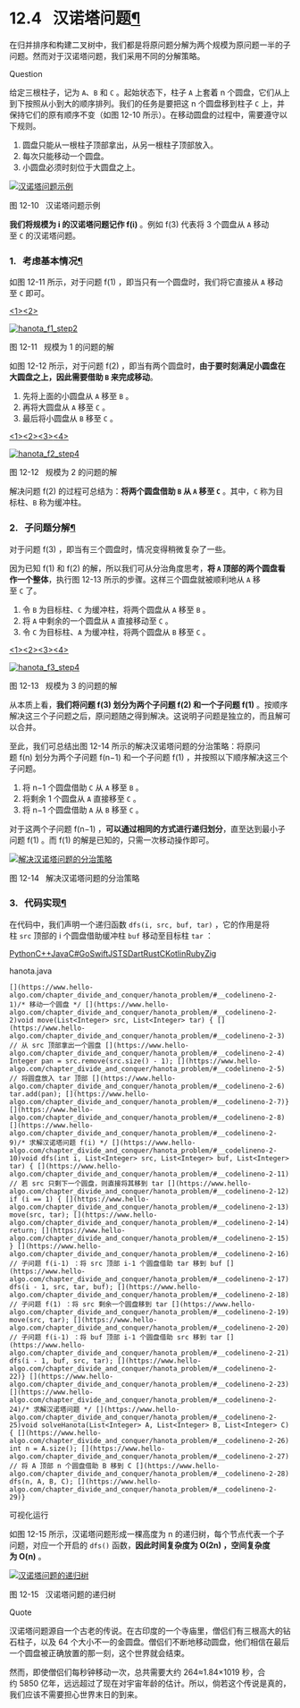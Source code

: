 # 12.4   汉诺塔问题[¶](https://www.hello-algo.com/chapter_divide_and_conquer/hanota_problem/#124 "Permanent link")

在归并排序和构建二叉树中，我们都是将原问题分解为两个规模为原问题一半的子问题。然而对于汉诺塔问题，我们采用不同的分解策略。

Question

给定三根柱子，记为 `A`、`B` 和 `C` 。起始状态下，柱子 `A` 上套着 n 个圆盘，它们从上到下按照从小到大的顺序排列。我们的任务是要把这 n 个圆盘移到柱子 `C` 上，并保持它们的原有顺序不变（如图 12-10 所示）。在移动圆盘的过程中，需要遵守以下规则。

1. 圆盘只能从一根柱子顶部拿出，从另一根柱子顶部放入。
2. 每次只能移动一个圆盘。
3. 小圆盘必须时刻位于大圆盘之上。

[![汉诺塔问题示例](https://www.hello-algo.com/chapter_divide_and_conquer/hanota_problem.assets/hanota_example.png)](https://www.hello-algo.com/chapter_divide_and_conquer/hanota_problem.assets/hanota_example.png)

图 12-10   汉诺塔问题示例

**我们将规模为 i 的汉诺塔问题记作 f(i)** 。例如 f(3) 代表将 3 个圆盘从 `A` 移动至 `C` 的汉诺塔问题。

### 1.   考虑基本情况[¶](https://www.hello-algo.com/chapter_divide_and_conquer/hanota_problem/#1 "Permanent link")

如图 12-11 所示，对于问题 f(1) ，即当只有一个圆盘时，我们将它直接从 `A` 移动至 `C` 即可。

[<1>](https://www.hello-algo.com/chapter_divide_and_conquer/hanota_problem/#__tabbed_1_1)[<2>](https://www.hello-algo.com/chapter_divide_and_conquer/hanota_problem/#__tabbed_1_2)

[![hanota_f1_step2](https://www.hello-algo.com/chapter_divide_and_conquer/hanota_problem.assets/hanota_f1_step2.png)](https://www.hello-algo.com/chapter_divide_and_conquer/hanota_problem.assets/hanota_f1_step2.png)

图 12-11   规模为 1 的问题的解

如图 12-12 所示，对于问题 f(2) ，即当有两个圆盘时，**由于要时刻满足小圆盘在大圆盘之上，因此需要借助 `B` 来完成移动**。

1. 先将上面的小圆盘从 `A` 移至 `B` 。
2. 再将大圆盘从 `A` 移至 `C` 。
3. 最后将小圆盘从 `B` 移至 `C` 。

[<1>](https://www.hello-algo.com/chapter_divide_and_conquer/hanota_problem/#__tabbed_2_1)[<2>](https://www.hello-algo.com/chapter_divide_and_conquer/hanota_problem/#__tabbed_2_2)[<3>](https://www.hello-algo.com/chapter_divide_and_conquer/hanota_problem/#__tabbed_2_3)[<4>](https://www.hello-algo.com/chapter_divide_and_conquer/hanota_problem/#__tabbed_2_4)

[![hanota_f2_step4](https://www.hello-algo.com/chapter_divide_and_conquer/hanota_problem.assets/hanota_f2_step4.png)](https://www.hello-algo.com/chapter_divide_and_conquer/hanota_problem.assets/hanota_f2_step4.png)

图 12-12   规模为 2 的问题的解

解决问题 f(2) 的过程可总结为：**将两个圆盘借助 `B` 从 `A` 移至 `C`** 。其中，`C` 称为目标柱、`B` 称为缓冲柱。

### 2.   子问题分解[¶](https://www.hello-algo.com/chapter_divide_and_conquer/hanota_problem/#2 "Permanent link")

对于问题 f(3) ，即当有三个圆盘时，情况变得稍微复杂了一些。

因为已知 f(1) 和 f(2) 的解，所以我们可从分治角度思考，**将 `A` 顶部的两个圆盘看作一个整体**，执行图 12-13 所示的步骤。这样三个圆盘就被顺利地从 `A` 移至 `C` 了。

1. 令 `B` 为目标柱、`C` 为缓冲柱，将两个圆盘从 `A` 移至 `B` 。
2. 将 `A` 中剩余的一个圆盘从 `A` 直接移动至 `C` 。
3. 令 `C` 为目标柱、`A` 为缓冲柱，将两个圆盘从 `B` 移至 `C` 。

[<1>](https://www.hello-algo.com/chapter_divide_and_conquer/hanota_problem/#__tabbed_3_1)[<2>](https://www.hello-algo.com/chapter_divide_and_conquer/hanota_problem/#__tabbed_3_2)[<3>](https://www.hello-algo.com/chapter_divide_and_conquer/hanota_problem/#__tabbed_3_3)[<4>](https://www.hello-algo.com/chapter_divide_and_conquer/hanota_problem/#__tabbed_3_4)

[![hanota_f3_step4](https://www.hello-algo.com/chapter_divide_and_conquer/hanota_problem.assets/hanota_f3_step4.png)](https://www.hello-algo.com/chapter_divide_and_conquer/hanota_problem.assets/hanota_f3_step4.png)

图 12-13   规模为 3 的问题的解

从本质上看，**我们将问题 f(3) 划分为两个子问题 f(2) 和一个子问题 f(1)** 。按顺序解决这三个子问题之后，原问题随之得到解决。这说明子问题是独立的，而且解可以合并。

至此，我们可总结出图 12-14 所示的解决汉诺塔问题的分治策略：将原问题 f(n) 划分为两个子问题 f(n−1) 和一个子问题 f(1) ，并按照以下顺序解决这三个子问题。

1. 将 n−1 个圆盘借助 `C` 从 `A` 移至 `B` 。
2. 将剩余 1 个圆盘从 `A` 直接移至 `C` 。
3. 将 n−1 个圆盘借助 `A` 从 `B` 移至 `C` 。

对于这两个子问题 f(n−1) ，**可以通过相同的方式进行递归划分**，直至达到最小子问题 f(1) 。而 f(1) 的解是已知的，只需一次移动操作即可。

[![解决汉诺塔问题的分治策略](https://www.hello-algo.com/chapter_divide_and_conquer/hanota_problem.assets/hanota_divide_and_conquer.png)](https://www.hello-algo.com/chapter_divide_and_conquer/hanota_problem.assets/hanota_divide_and_conquer.png)

图 12-14   解决汉诺塔问题的分治策略

### 3.   代码实现[¶](https://www.hello-algo.com/chapter_divide_and_conquer/hanota_problem/#3 "Permanent link")

在代码中，我们声明一个递归函数 `dfs(i, src, buf, tar)` ，它的作用是将柱 `src` 顶部的 i 个圆盘借助缓冲柱 `buf` 移动至目标柱 `tar` ：

[Python](https://www.hello-algo.com/chapter_divide_and_conquer/hanota_problem/#__tabbed_4_1)[C++](https://www.hello-algo.com/chapter_divide_and_conquer/hanota_problem/#__tabbed_4_2)[Java](https://www.hello-algo.com/chapter_divide_and_conquer/hanota_problem/#__tabbed_4_3)[C#](https://www.hello-algo.com/chapter_divide_and_conquer/hanota_problem/#__tabbed_4_4)[Go](https://www.hello-algo.com/chapter_divide_and_conquer/hanota_problem/#__tabbed_4_5)[Swift](https://www.hello-algo.com/chapter_divide_and_conquer/hanota_problem/#__tabbed_4_6)[JS](https://www.hello-algo.com/chapter_divide_and_conquer/hanota_problem/#__tabbed_4_7)[TS](https://www.hello-algo.com/chapter_divide_and_conquer/hanota_problem/#__tabbed_4_8)[Dart](https://www.hello-algo.com/chapter_divide_and_conquer/hanota_problem/#__tabbed_4_9)[Rust](https://www.hello-algo.com/chapter_divide_and_conquer/hanota_problem/#__tabbed_4_10)[C](https://www.hello-algo.com/chapter_divide_and_conquer/hanota_problem/#__tabbed_4_11)[Kotlin](https://www.hello-algo.com/chapter_divide_and_conquer/hanota_problem/#__tabbed_4_12)[Ruby](https://www.hello-algo.com/chapter_divide_and_conquer/hanota_problem/#__tabbed_4_13)[Zig](https://www.hello-algo.com/chapter_divide_and_conquer/hanota_problem/#__tabbed_4_14)

hanota.java

`[](https://www.hello-algo.com/chapter_divide_and_conquer/hanota_problem/#__codelineno-2-1)/* 移动一个圆盘 */ [](https://www.hello-algo.com/chapter_divide_and_conquer/hanota_problem/#__codelineno-2-2)void move(List<Integer> src, List<Integer> tar) { [](https://www.hello-algo.com/chapter_divide_and_conquer/hanota_problem/#__codelineno-2-3)    // 从 src 顶部拿出一个圆盘 [](https://www.hello-algo.com/chapter_divide_and_conquer/hanota_problem/#__codelineno-2-4)    Integer pan = src.remove(src.size() - 1); [](https://www.hello-algo.com/chapter_divide_and_conquer/hanota_problem/#__codelineno-2-5)    // 将圆盘放入 tar 顶部 [](https://www.hello-algo.com/chapter_divide_and_conquer/hanota_problem/#__codelineno-2-6)    tar.add(pan); [](https://www.hello-algo.com/chapter_divide_and_conquer/hanota_problem/#__codelineno-2-7)} [](https://www.hello-algo.com/chapter_divide_and_conquer/hanota_problem/#__codelineno-2-8) [](https://www.hello-algo.com/chapter_divide_and_conquer/hanota_problem/#__codelineno-2-9)/* 求解汉诺塔问题 f(i) */ [](https://www.hello-algo.com/chapter_divide_and_conquer/hanota_problem/#__codelineno-2-10)void dfs(int i, List<Integer> src, List<Integer> buf, List<Integer> tar) { [](https://www.hello-algo.com/chapter_divide_and_conquer/hanota_problem/#__codelineno-2-11)    // 若 src 只剩下一个圆盘，则直接将其移到 tar [](https://www.hello-algo.com/chapter_divide_and_conquer/hanota_problem/#__codelineno-2-12)    if (i == 1) { [](https://www.hello-algo.com/chapter_divide_and_conquer/hanota_problem/#__codelineno-2-13)        move(src, tar); [](https://www.hello-algo.com/chapter_divide_and_conquer/hanota_problem/#__codelineno-2-14)        return; [](https://www.hello-algo.com/chapter_divide_and_conquer/hanota_problem/#__codelineno-2-15)    } [](https://www.hello-algo.com/chapter_divide_and_conquer/hanota_problem/#__codelineno-2-16)    // 子问题 f(i-1) ：将 src 顶部 i-1 个圆盘借助 tar 移到 buf [](https://www.hello-algo.com/chapter_divide_and_conquer/hanota_problem/#__codelineno-2-17)    dfs(i - 1, src, tar, buf); [](https://www.hello-algo.com/chapter_divide_and_conquer/hanota_problem/#__codelineno-2-18)    // 子问题 f(1) ：将 src 剩余一个圆盘移到 tar [](https://www.hello-algo.com/chapter_divide_and_conquer/hanota_problem/#__codelineno-2-19)    move(src, tar); [](https://www.hello-algo.com/chapter_divide_and_conquer/hanota_problem/#__codelineno-2-20)    // 子问题 f(i-1) ：将 buf 顶部 i-1 个圆盘借助 src 移到 tar [](https://www.hello-algo.com/chapter_divide_and_conquer/hanota_problem/#__codelineno-2-21)    dfs(i - 1, buf, src, tar); [](https://www.hello-algo.com/chapter_divide_and_conquer/hanota_problem/#__codelineno-2-22)} [](https://www.hello-algo.com/chapter_divide_and_conquer/hanota_problem/#__codelineno-2-23) [](https://www.hello-algo.com/chapter_divide_and_conquer/hanota_problem/#__codelineno-2-24)/* 求解汉诺塔问题 */ [](https://www.hello-algo.com/chapter_divide_and_conquer/hanota_problem/#__codelineno-2-25)void solveHanota(List<Integer> A, List<Integer> B, List<Integer> C) { [](https://www.hello-algo.com/chapter_divide_and_conquer/hanota_problem/#__codelineno-2-26)    int n = A.size(); [](https://www.hello-algo.com/chapter_divide_and_conquer/hanota_problem/#__codelineno-2-27)    // 将 A 顶部 n 个圆盘借助 B 移到 C [](https://www.hello-algo.com/chapter_divide_and_conquer/hanota_problem/#__codelineno-2-28)    dfs(n, A, B, C); [](https://www.hello-algo.com/chapter_divide_and_conquer/hanota_problem/#__codelineno-2-29)}`

可视化运行

[](https://pythontutor.com/iframe-embed.html#code=def%20move%28src%3A%20list%5Bint%5D,%20tar%3A%20list%5Bint%5D%29%3A%0A%20%20%20%20%22%22%22%E7%A7%BB%E5%8A%A8%E4%B8%80%E4%B8%AA%E5%9C%86%E7%9B%98%22%22%22%0A%20%20%20%20%23%20%E4%BB%8E%20src%20%E9%A1%B6%E9%83%A8%E6%8B%BF%E5%87%BA%E4%B8%80%E4%B8%AA%E5%9C%86%E7%9B%98%0A%20%20%20%20pan%20%3D%20src.pop%28%29%0A%20%20%20%20%23%20%E5%B0%86%E5%9C%86%E7%9B%98%E6%94%BE%E5%85%A5%20tar%20%E9%A1%B6%E9%83%A8%0A%20%20%20%20tar.append%28pan%29%0A%0A%0Adef%20dfs%28i%3A%20int,%20src%3A%20list%5Bint%5D,%20buf%3A%20list%5Bint%5D,%20tar%3A%20list%5Bint%5D%29%3A%0A%20%20%20%20%22%22%22%E6%B1%82%E8%A7%A3%E6%B1%89%E8%AF%BA%E5%A1%94%E9%97%AE%E9%A2%98%20f%28i%29%22%22%22%0A%20%20%20%20%23%20%E8%8B%A5%20src%20%E5%8F%AA%E5%89%A9%E4%B8%8B%E4%B8%80%E4%B8%AA%E5%9C%86%E7%9B%98%EF%BC%8C%E5%88%99%E7%9B%B4%E6%8E%A5%E5%B0%86%E5%85%B6%E7%A7%BB%E5%88%B0%20tar%0A%20%20%20%20if%20i%20%3D%3D%201%3A%0A%20%20%20%20%20%20%20%20move%28src,%20tar%29%0A%20%20%20%20%20%20%20%20return%0A%20%20%20%20%23%20%E5%AD%90%E9%97%AE%E9%A2%98%20f%28i-1%29%20%EF%BC%9A%E5%B0%86%20src%20%E9%A1%B6%E9%83%A8%20i-1%20%E4%B8%AA%E5%9C%86%E7%9B%98%E5%80%9F%E5%8A%A9%20tar%20%E7%A7%BB%E5%88%B0%20buf%0A%20%20%20%20dfs%28i%20-%201,%20src,%20tar,%20buf%29%0A%20%20%20%20%23%20%E5%AD%90%E9%97%AE%E9%A2%98%20f%281%29%20%EF%BC%9A%E5%B0%86%20src%20%E5%89%A9%E4%BD%99%E4%B8%80%E4%B8%AA%E5%9C%86%E7%9B%98%E7%A7%BB%E5%88%B0%20tar%0A%20%20%20%20move%28src,%20tar%29%0A%20%20%20%20%23%20%E5%AD%90%E9%97%AE%E9%A2%98%20f%28i-1%29%20%EF%BC%9A%E5%B0%86%20buf%20%E9%A1%B6%E9%83%A8%20i-1%20%E4%B8%AA%E5%9C%86%E7%9B%98%E5%80%9F%E5%8A%A9%20src%20%E7%A7%BB%E5%88%B0%20tar%0A%20%20%20%20dfs%28i%20-%201,%20buf,%20src,%20tar%29%0A%0A%0Adef%20solve_hanota%28A%3A%20list%5Bint%5D,%20B%3A%20list%5Bint%5D,%20C%3A%20list%5Bint%5D%29%3A%0A%20%20%20%20%22%22%22%E6%B1%82%E8%A7%A3%E6%B1%89%E8%AF%BA%E5%A1%94%E9%97%AE%E9%A2%98%22%22%22%0A%20%20%20%20n%20%3D%20len%28A%29%0A%20%20%20%20%23%20%E5%B0%86%20A%20%E9%A1%B6%E9%83%A8%20n%20%E4%B8%AA%E5%9C%86%E7%9B%98%E5%80%9F%E5%8A%A9%20B%20%E7%A7%BB%E5%88%B0%20C%0A%20%20%20%20dfs%28n,%20A,%20B,%20C%29%0A%0A%0A%22%22%22Driver%20Code%22%22%22%0Aif%20__name__%20%3D%3D%20%22__main__%22%3A%0A%20%20%20%20%23%20%E5%88%97%E8%A1%A8%E5%B0%BE%E9%83%A8%E6%98%AF%E6%9F%B1%E5%AD%90%E9%A1%B6%E9%83%A8%0A%20%20%20%20A%20%3D%20%5B5,%204,%203,%202,%201%5D%0A%20%20%20%20B%20%3D%20%5B%5D%0A%20%20%20%20C%20%3D%20%5B%5D%0A%20%20%20%20print%28%22%E5%88%9D%E5%A7%8B%E7%8A%B6%E6%80%81%E4%B8%8B%EF%BC%9A%22%29%0A%20%20%20%20print%28f%22A%20%3D%20%7BA%7D%22%29%0A%20%20%20%20print%28f%22B%20%3D%20%7BB%7D%22%29%0A%20%20%20%20print%28f%22C%20%3D%20%7BC%7D%22%29%0A%0A%20%20%20%20solve_hanota%28A,%20B,%20C%29%0A%0A%20%20%20%20print%28%22%E5%9C%86%E7%9B%98%E7%A7%BB%E5%8A%A8%E5%AE%8C%E6%88%90%E5%90%8E%EF%BC%9A%22%29%0A%20%20%20%20print%28f%22A%20%3D%20%7BA%7D%22%29%0A%20%20%20%20print%28f%22B%20%3D%20%7BB%7D%22%29%0A%20%20%20%20print%28f%22C%20%3D%20%7BC%7D%22%29&codeDivHeight=800&codeDivWidth=600&cumulative=false&curInstr=12&heapPrimitives=nevernest&origin=opt-frontend.js&py=311&rawInputLstJSON=%5B%5D&textReferences=false)

如图 12-15 所示，汉诺塔问题形成一棵高度为 n 的递归树，每个节点代表一个子问题，对应一个开启的 `dfs()` 函数，**因此时间复杂度为 O(2n) ，空间复杂度为 O(n)** 。

[![汉诺塔问题的递归树](https://www.hello-algo.com/chapter_divide_and_conquer/hanota_problem.assets/hanota_recursive_tree.png)](https://www.hello-algo.com/chapter_divide_and_conquer/hanota_problem.assets/hanota_recursive_tree.png)

图 12-15   汉诺塔问题的递归树

Quote

汉诺塔问题源自一个古老的传说。在古印度的一个寺庙里，僧侣们有三根高大的钻石柱子，以及 64 个大小不一的金圆盘。僧侣们不断地移动圆盘，他们相信在最后一个圆盘被正确放置的那一刻，这个世界就会结束。

然而，即使僧侣们每秒钟移动一次，总共需要大约 264≈1.84×1019 秒，合约 5850 亿年，远远超过了现在对宇宙年龄的估计。所以，倘若这个传说是真的，我们应该不需要担心世界末日的到来。